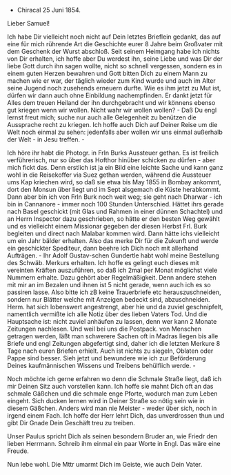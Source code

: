 + Chiracal 25 Juni 1854.

Lieber Samuel!

Ich habe Dir vielleicht noch nicht auf Dein letztes Brieflein gedankt, das auf eine für mich rührende Art die Geschichte eurer 8 Jahre beim Großvater mit dem Geschenk der Wurst abschloß. Seit seinem Heimgang habe ich nichts von Dir erhalten, ich hoffe aber Du werdest ihn, seine Liebe und was Dir der liebe Gott durch ihn sagen wollte, nicht so schnell vergessen, sondern es in einem guten Herzen bewahren und Gott bitten Dich zu einem Mann zu machen wie er war, der täglich wieder zum Kind wurde und auch im Alter seine Jugend noch zusehends erneuern durfte. Wie es ihm jetzt zu Mut ist, dürfen wir dann auch ohne Einbildung nachempfinden. Er dankt jetzt für Alles dem treuen Heiland der ihn durchgebracht und wir könnens ebenso gut kriegen wenn wir wollen. Nicht wahr wir wollen wollen? - Daß Du engl lernst freut mich; suche nur auch alle Gelegenheit zu benützen die Aussprache recht zu kriegen. Ich hoffe auch Dich auf Deiner Reise um die Welt noch einmal zu sehen: jedenfalls aber wollen wir uns einmal außerhalb der Welt - in Jesu treffen. -

Ich höre ihr habt die Photogr. in Frln Burks Aussteuer gethan. Es ist freilich verführerisch, nur so über das Hofthor hinüber schicken zu dürfen - aber mich fickt das. Denn erstlich ist ja ein Bild eine leichte Sache und kann ganz wohl in die Reisekoffer via Suez gethan werden, während die Aussteuer ums Kap kriechen wird, so daß sie etwa bis May 1855 in Bombay ankommt, dort den Monsun über liegt und im Sept alsgemach die Küste herabkommt. Dann aber bin ich von Frln Burk noch weit weg; sie geht nach Dharwar - ich bin in Cannanore - immer noch 100 Stunden Unterschied. Hättet ihrs gerade nach Basel geschickt (mit Glas und Rahmen in einer dünnen Schachtel) und an Herrn Inspector dazu geschrieben, so hätte er den besten Weg gewählt und es vielleicht einem Missionar gegeben der diesen Herbst Frl. Burk begleiten und direct nach Malabar kommen wird. Dann hätte ichs vielleicht um ein Jahr bälder erhalten. Also das merke Dir für die Zukunft und werde ein geschickter Spediteur, dann beehre ich Dich noch mit allerhand Aufträgen. - 
Ihr Adolf Gustav-schen Gundertle habt wohl meine Bestellung des Schwäb. Merkurs erhalten. Ich hoffe es gelingt euch dieses mit vereinten Kräften auszuführen, so daß ich 2mal per Monat möglichst viele Nummern erhalte. Dazu gehört aber Regelmäßigkeit. Denn andere stehen mit mir an im Bezalen und ihnen ist 5 nicht gerade, wenn auch ich es so passiren lasse. Also bitte ich zB keine Trauerbriefe etc herauszuschneiden, sondern nur Blätter welche mit Anzeigen bedeckt sind, abzuschneiden. Herm. hat sich lobenswert angestrengt, aber hie und da zuviel geschnipfelt, namentlich vermißte ich alle Notiz über des lieben Vaters Tod. Und die Hauptsache ist: nicht zuviel anhäufen zu lassen, denn wer kann 2 Monate Zeitungen nachlesen. Und weil bei uns die Postpack. von Menschen getragen werden, läßt man schwerere Sachen oft in Madras liegen bis alle Briefe und engl Zeitungen abgefertigt sind, daher ich die letzten Merkure 8 Tage nach euren Briefen erhielt. Auch ist nichts zu siegeln, Oblaten oder Pappe sind besser. Sieh jetzt und bewundere wie ich zur Beförderung Deines kaufmännischen Wissens und Treibens behülflich werde. -

Noch möchte ich gerne erfahren wo denn die Schmale Straße liegt, daß ich mir Deinen Sitz auch vorstellen kann. Ich hoffe sie mahnt Dich oft an das schmale Gäßchen und die schmale enge Pforte, wodurch man zum Leben eingeht. Sich ducken lernen wird in Deiner Straße so nötig sein wie in diesem Gäßchen. Anders wird man nie Meister - weder über sich, noch in irgend einem Fach. Ich hoffe der Herr lehrt Dich, das unverdrossen thun und gibt Dir Gnade Dein Geschäft treu zu treiben.

Unser Paulus spricht Dich als seinen besondern Bruder an, wie Friedr den lieben Herrmann. Schreib ihm einmal ein paar Worte in Engl. Das wäre eine Freude.

Nun lebe wohl. Die Mttr umarmt Dich im Geiste, wie auch
 Dein Vater.

